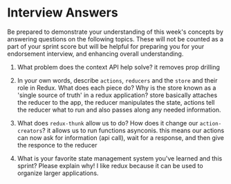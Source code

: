 # Interview Answers
Be prepared to demonstrate your understanding of this week's concepts by answering questions on the following topics. These will not be counted as a part of your sprint score but will be helpful for preparing you for your endorsement interview, and enhancing overall understanding.

1. What problem does the context API help solve?
it removes prop drilling

2. In your own words, describe `actions`, `reducers` and the `store` and their role in Redux. What does each piece do? Why is the store known as a 'single source of truth' in a redux application? 
store basically attaches the reducer to the app, the reducer manipulates the state, actions tell the reducer what to run and also passes along any needed information.

3. What does `redux-thunk` allow us to do? How does it change our `action-creators`?
it allows us to run functions asynconis. this means our actions can now ask for information (api call), wait for a response, and then give the responce to the reducer 

4. What is your favorite state management system you've learned and this sprint? Please explain why!
I like redux because it can be used to organize larger applications.